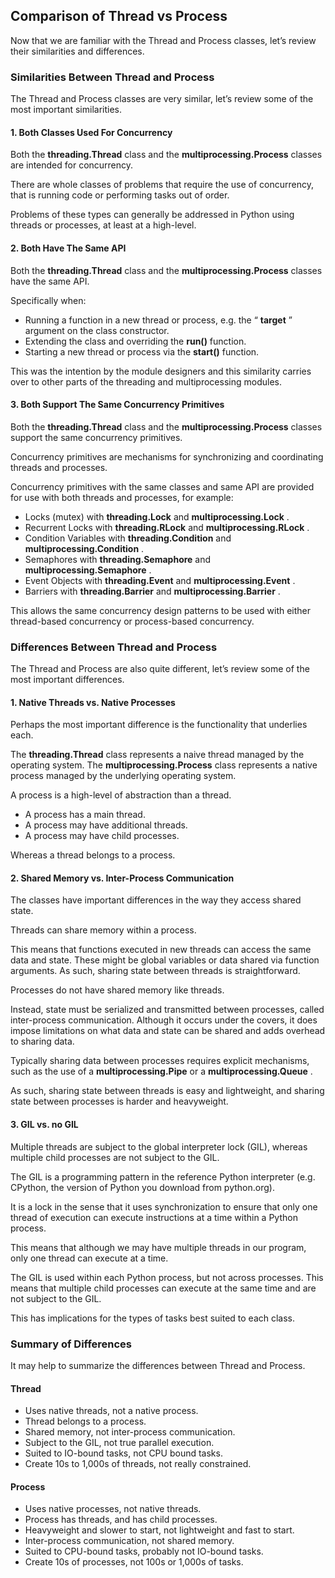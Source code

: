 ## Comparison of Thread vs Process

Now that we are familiar with the Thread and Process classes, let’s review their similarities and differences.

### Similarities Between Thread and Process

The Thread and Process classes are very similar, let’s review some of the most important similarities.

#### 1. Both Classes Used For Concurrency

Both the **threading.Thread** class and the **multiprocessing.Process** classes are intended for concurrency.

There are whole classes of problems that require the use of concurrency, that is running code or performing tasks out of order.

Problems of these types can generally be addressed in Python using threads or processes, at least at a high-level.

#### 2. Both Have The Same API

Both the **threading.Thread** class and the **multiprocessing.Process** classes have the same API.

Specifically when:

* Running a function in a new thread or process, e.g. the “ **target** ” argument on the class constructor.
* Extending the class and overriding the **run()** function.
* Starting a new thread or process via the **start()** function.

This was the intention by the module designers and this similarity carries over to other parts of the threading and multiprocessing modules.

#### 3. Both Support The Same Concurrency Primitives

Both the **threading.Thread** class and the **multiprocessing.Process** classes support the same concurrency primitives.

Concurrency primitives are mechanisms for synchronizing and coordinating threads and processes.

Concurrency primitives with the same classes and same API are provided for use with both threads and processes, for example:

* Locks (mutex) with **threading.Lock** and  **multiprocessing.Lock** .
* Recurrent Locks with **threading.RLock** and  **multiprocessing.RLock** .
* Condition Variables with **threading.Condition** and  **multiprocessing.Condition** .
* Semaphores with **threading.Semaphore** and  **multiprocessing.Semaphore** .
* Event Objects with **threading.Event** and  **multiprocessing.Event** .
* Barriers with **threading.Barrier** and  **multiprocessing.Barrier** .

This allows the same concurrency design patterns to be used with either thread-based concurrency or process-based concurrency.

### Differences Between Thread and Process

The Thread and Process are also quite different, let’s review some of the most important differences.

#### 1. Native Threads vs. Native Processes

Perhaps the most important difference is the functionality that underlies each.

The **threading.Thread** class represents a naive thread managed by the operating system. The **multiprocessing.Process** class represents a native process managed by the underlying operating system.

A process is a high-level of abstraction than a thread.

* A process has a main thread.
* A process may have additional threads.
* A process may have child processes.

Whereas a thread belongs to a process.

#### 2. Shared Memory vs. Inter-Process Communication

The classes have important differences in the way they access shared state.

Threads can share memory within a process.

This means that functions executed in new threads can access the same data and state. These might be global variables or data shared via function arguments. As such, sharing state between threads is straightforward.

Processes do not have shared memory like threads.

Instead, state must be serialized and transmitted between processes, called inter-process communication. Although it occurs under the covers, it does impose limitations on what data and state can be shared and adds overhead to sharing data.

Typically sharing data between processes requires explicit mechanisms, such as the use of a **multiprocessing.Pipe** or a  **multiprocessing.Queue** .

As such, sharing state between threads is easy and lightweight, and sharing state between processes is harder and heavyweight.

#### 3. GIL vs. no GIL

Multiple threads are subject to the global interpreter lock (GIL), whereas multiple child processes are not subject to the GIL.

The GIL is a programming pattern in the reference Python interpreter (e.g. CPython, the version of Python you download from python.org).

It is a lock in the sense that it uses synchronization to ensure that only one thread of execution can execute instructions at a time within a Python process.

This means that although we may have multiple threads in our program, only one thread can execute at a time.

The GIL is used within each Python process, but not across processes. This means that multiple child processes can execute at the same time and are not subject to the GIL.

This has implications for the types of tasks best suited to each class.

### Summary of Differences

It may help to summarize the differences between Thread and Process.

#### Thread

* Uses native threads, not a native process.
* Thread belongs to a process.
* Shared memory, not inter-process communication.
* Subject to the GIL, not true parallel execution.
* Suited to IO-bound tasks, not CPU bound tasks.
* Create 10s to 1,000s of threads, not really constrained.

#### Process

* Uses native processes, not native threads.
* Process has threads, and has child processes.
* Heavyweight and slower to start, not lightweight and fast to start.
* Inter-process communication, not shared memory.
* Suited to CPU-bound tasks, probably not IO-bound tasks.
* Create 10s of processes, not 100s or 1,000s of tasks.
